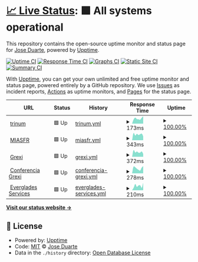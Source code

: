 # [📈 Live Status](https://status.trinum.xyz): <!--live status--> **🟩 All systems operational**

This repository contains the open-source uptime monitor and status page for [Jose Duarte](trinum.xyz), powered by [Upptime](https://github.com/upptime/upptime).

[![Uptime CI](https://github.com/saert3311/upptime/workflows/Uptime%20CI/badge.svg)](https://github.com/saert3311/upptime/actions?query=workflow%3A%22Uptime+CI%22)
[![Response Time CI](https://github.com/saert3311/upptime/workflows/Response%20Time%20CI/badge.svg)](https://github.com/saert3311/upptime/actions?query=workflow%3A%22Response+Time+CI%22)
[![Graphs CI](https://github.com/saert3311/upptime/workflows/Graphs%20CI/badge.svg)](https://github.com/saert3311/upptime/actions?query=workflow%3A%22Graphs+CI%22)
[![Static Site CI](https://github.com/saert3311/upptime/workflows/Static%20Site%20CI/badge.svg)](https://github.com/saert3311/upptime/actions?query=workflow%3A%22Static+Site+CI%22)
[![Summary CI](https://github.com/saert3311/upptime/workflows/Summary%20CI/badge.svg)](https://github.com/saert3311/upptime/actions?query=workflow%3A%22Summary+CI%22)

With [Upptime](https://upptime.js.org), you can get your own unlimited and free uptime monitor and status page, powered entirely by a GitHub repository. We use [Issues](https://github.com/saert3311/upptime/issues) as incident reports, [Actions](https://github.com/saert3311/upptime/actions) as uptime monitors, and [Pages](https://status.trinum.xyz) for the status page.

<!--start: status pages-->
<!-- This summary is generated by Upptime (https://github.com/upptime/upptime) -->
<!-- Do not edit this manually, your changes will be overwritten -->
<!-- prettier-ignore -->
| URL | Status | History | Response Time | Uptime |
| --- | ------ | ------- | ------------- | ------ |
| <img alt="" src="https://icons.duckduckgo.com/ip3/trinum.xyz.ico" height="13"> [trinum](https://trinum.xyz) | 🟩 Up | [trinum.yml](https://github.com/saert3311/upptime/commits/HEAD/history/trinum.yml) | <details><summary><img alt="Response time graph" src="./graphs/trinum/response-time-week.png" height="20"> 173ms</summary><br><a href="https://status.trinum.xyz/history/trinum"><img alt="Response time 171" src="https://img.shields.io/endpoint?url=https%3A%2F%2Fraw.githubusercontent.com%2Fsaert3311%2Fupptime%2FHEAD%2Fapi%2Ftrinum%2Fresponse-time.json"></a><br><a href="https://status.trinum.xyz/history/trinum"><img alt="24-hour response time 250" src="https://img.shields.io/endpoint?url=https%3A%2F%2Fraw.githubusercontent.com%2Fsaert3311%2Fupptime%2FHEAD%2Fapi%2Ftrinum%2Fresponse-time-day.json"></a><br><a href="https://status.trinum.xyz/history/trinum"><img alt="7-day response time 173" src="https://img.shields.io/endpoint?url=https%3A%2F%2Fraw.githubusercontent.com%2Fsaert3311%2Fupptime%2FHEAD%2Fapi%2Ftrinum%2Fresponse-time-week.json"></a><br><a href="https://status.trinum.xyz/history/trinum"><img alt="30-day response time 166" src="https://img.shields.io/endpoint?url=https%3A%2F%2Fraw.githubusercontent.com%2Fsaert3311%2Fupptime%2FHEAD%2Fapi%2Ftrinum%2Fresponse-time-month.json"></a><br><a href="https://status.trinum.xyz/history/trinum"><img alt="1-year response time 173" src="https://img.shields.io/endpoint?url=https%3A%2F%2Fraw.githubusercontent.com%2Fsaert3311%2Fupptime%2FHEAD%2Fapi%2Ftrinum%2Fresponse-time-year.json"></a></details> | <details><summary><a href="https://status.trinum.xyz/history/trinum">100.00%</a></summary><a href="https://status.trinum.xyz/history/trinum"><img alt="All-time uptime 85.78%" src="https://img.shields.io/endpoint?url=https%3A%2F%2Fraw.githubusercontent.com%2Fsaert3311%2Fupptime%2FHEAD%2Fapi%2Ftrinum%2Fuptime.json"></a><br><a href="https://status.trinum.xyz/history/trinum"><img alt="24-hour uptime 100.00%" src="https://img.shields.io/endpoint?url=https%3A%2F%2Fraw.githubusercontent.com%2Fsaert3311%2Fupptime%2FHEAD%2Fapi%2Ftrinum%2Fuptime-day.json"></a><br><a href="https://status.trinum.xyz/history/trinum"><img alt="7-day uptime 100.00%" src="https://img.shields.io/endpoint?url=https%3A%2F%2Fraw.githubusercontent.com%2Fsaert3311%2Fupptime%2FHEAD%2Fapi%2Ftrinum%2Fuptime-week.json"></a><br><a href="https://status.trinum.xyz/history/trinum"><img alt="30-day uptime 99.92%" src="https://img.shields.io/endpoint?url=https%3A%2F%2Fraw.githubusercontent.com%2Fsaert3311%2Fupptime%2FHEAD%2Fapi%2Ftrinum%2Fuptime-month.json"></a><br><a href="https://status.trinum.xyz/history/trinum"><img alt="1-year uptime 99.99%" src="https://img.shields.io/endpoint?url=https%3A%2F%2Fraw.githubusercontent.com%2Fsaert3311%2Fupptime%2FHEAD%2Fapi%2Ftrinum%2Fuptime-year.json"></a></details>
| <img alt="" src="https://icons.duckduckgo.com/ip3/miamiscaffoldrental.com.ico" height="13"> [MIASFR](https://miamiscaffoldrental.com) | 🟩 Up | [miasfr.yml](https://github.com/saert3311/upptime/commits/HEAD/history/miasfr.yml) | <details><summary><img alt="Response time graph" src="./graphs/miasfr/response-time-week.png" height="20"> 343ms</summary><br><a href="https://status.trinum.xyz/history/miasfr"><img alt="Response time 836" src="https://img.shields.io/endpoint?url=https%3A%2F%2Fraw.githubusercontent.com%2Fsaert3311%2Fupptime%2FHEAD%2Fapi%2Fmiasfr%2Fresponse-time.json"></a><br><a href="https://status.trinum.xyz/history/miasfr"><img alt="24-hour response time 232" src="https://img.shields.io/endpoint?url=https%3A%2F%2Fraw.githubusercontent.com%2Fsaert3311%2Fupptime%2FHEAD%2Fapi%2Fmiasfr%2Fresponse-time-day.json"></a><br><a href="https://status.trinum.xyz/history/miasfr"><img alt="7-day response time 343" src="https://img.shields.io/endpoint?url=https%3A%2F%2Fraw.githubusercontent.com%2Fsaert3311%2Fupptime%2FHEAD%2Fapi%2Fmiasfr%2Fresponse-time-week.json"></a><br><a href="https://status.trinum.xyz/history/miasfr"><img alt="30-day response time 5434" src="https://img.shields.io/endpoint?url=https%3A%2F%2Fraw.githubusercontent.com%2Fsaert3311%2Fupptime%2FHEAD%2Fapi%2Fmiasfr%2Fresponse-time-month.json"></a><br><a href="https://status.trinum.xyz/history/miasfr"><img alt="1-year response time 945" src="https://img.shields.io/endpoint?url=https%3A%2F%2Fraw.githubusercontent.com%2Fsaert3311%2Fupptime%2FHEAD%2Fapi%2Fmiasfr%2Fresponse-time-year.json"></a></details> | <details><summary><a href="https://status.trinum.xyz/history/miasfr">100.00%</a></summary><a href="https://status.trinum.xyz/history/miasfr"><img alt="All-time uptime 99.96%" src="https://img.shields.io/endpoint?url=https%3A%2F%2Fraw.githubusercontent.com%2Fsaert3311%2Fupptime%2FHEAD%2Fapi%2Fmiasfr%2Fuptime.json"></a><br><a href="https://status.trinum.xyz/history/miasfr"><img alt="24-hour uptime 100.00%" src="https://img.shields.io/endpoint?url=https%3A%2F%2Fraw.githubusercontent.com%2Fsaert3311%2Fupptime%2FHEAD%2Fapi%2Fmiasfr%2Fuptime-day.json"></a><br><a href="https://status.trinum.xyz/history/miasfr"><img alt="7-day uptime 100.00%" src="https://img.shields.io/endpoint?url=https%3A%2F%2Fraw.githubusercontent.com%2Fsaert3311%2Fupptime%2FHEAD%2Fapi%2Fmiasfr%2Fuptime-week.json"></a><br><a href="https://status.trinum.xyz/history/miasfr"><img alt="30-day uptime 99.95%" src="https://img.shields.io/endpoint?url=https%3A%2F%2Fraw.githubusercontent.com%2Fsaert3311%2Fupptime%2FHEAD%2Fapi%2Fmiasfr%2Fuptime-month.json"></a><br><a href="https://status.trinum.xyz/history/miasfr"><img alt="1-year uptime 99.98%" src="https://img.shields.io/endpoint?url=https%3A%2F%2Fraw.githubusercontent.com%2Fsaert3311%2Fupptime%2FHEAD%2Fapi%2Fmiasfr%2Fuptime-year.json"></a></details>
| <img alt="" src="https://icons.duckduckgo.com/ip3/grexialbornett.com.ico" height="13"> [Grexi](https://grexialbornett.com) | 🟩 Up | [grexi.yml](https://github.com/saert3311/upptime/commits/HEAD/history/grexi.yml) | <details><summary><img alt="Response time graph" src="./graphs/grexi/response-time-week.png" height="20"> 372ms</summary><br><a href="https://status.trinum.xyz/history/grexi"><img alt="Response time 530" src="https://img.shields.io/endpoint?url=https%3A%2F%2Fraw.githubusercontent.com%2Fsaert3311%2Fupptime%2FHEAD%2Fapi%2Fgrexi%2Fresponse-time.json"></a><br><a href="https://status.trinum.xyz/history/grexi"><img alt="24-hour response time 226" src="https://img.shields.io/endpoint?url=https%3A%2F%2Fraw.githubusercontent.com%2Fsaert3311%2Fupptime%2FHEAD%2Fapi%2Fgrexi%2Fresponse-time-day.json"></a><br><a href="https://status.trinum.xyz/history/grexi"><img alt="7-day response time 372" src="https://img.shields.io/endpoint?url=https%3A%2F%2Fraw.githubusercontent.com%2Fsaert3311%2Fupptime%2FHEAD%2Fapi%2Fgrexi%2Fresponse-time-week.json"></a><br><a href="https://status.trinum.xyz/history/grexi"><img alt="30-day response time 418" src="https://img.shields.io/endpoint?url=https%3A%2F%2Fraw.githubusercontent.com%2Fsaert3311%2Fupptime%2FHEAD%2Fapi%2Fgrexi%2Fresponse-time-month.json"></a><br><a href="https://status.trinum.xyz/history/grexi"><img alt="1-year response time 406" src="https://img.shields.io/endpoint?url=https%3A%2F%2Fraw.githubusercontent.com%2Fsaert3311%2Fupptime%2FHEAD%2Fapi%2Fgrexi%2Fresponse-time-year.json"></a></details> | <details><summary><a href="https://status.trinum.xyz/history/grexi">100.00%</a></summary><a href="https://status.trinum.xyz/history/grexi"><img alt="All-time uptime 98.34%" src="https://img.shields.io/endpoint?url=https%3A%2F%2Fraw.githubusercontent.com%2Fsaert3311%2Fupptime%2FHEAD%2Fapi%2Fgrexi%2Fuptime.json"></a><br><a href="https://status.trinum.xyz/history/grexi"><img alt="24-hour uptime 100.00%" src="https://img.shields.io/endpoint?url=https%3A%2F%2Fraw.githubusercontent.com%2Fsaert3311%2Fupptime%2FHEAD%2Fapi%2Fgrexi%2Fuptime-day.json"></a><br><a href="https://status.trinum.xyz/history/grexi"><img alt="7-day uptime 100.00%" src="https://img.shields.io/endpoint?url=https%3A%2F%2Fraw.githubusercontent.com%2Fsaert3311%2Fupptime%2FHEAD%2Fapi%2Fgrexi%2Fuptime-week.json"></a><br><a href="https://status.trinum.xyz/history/grexi"><img alt="30-day uptime 100.00%" src="https://img.shields.io/endpoint?url=https%3A%2F%2Fraw.githubusercontent.com%2Fsaert3311%2Fupptime%2FHEAD%2Fapi%2Fgrexi%2Fuptime-month.json"></a><br><a href="https://status.trinum.xyz/history/grexi"><img alt="1-year uptime 99.98%" src="https://img.shields.io/endpoint?url=https%3A%2F%2Fraw.githubusercontent.com%2Fsaert3311%2Fupptime%2FHEAD%2Fapi%2Fgrexi%2Fuptime-year.json"></a></details>
| <img alt="" src="https://icons.duckduckgo.com/ip3/conferencia.grexialbornett.com.ico" height="13"> [Conferencia Grexi](https://conferencia.grexialbornett.com) | 🟩 Up | [conferencia-grexi.yml](https://github.com/saert3311/upptime/commits/HEAD/history/conferencia-grexi.yml) | <details><summary><img alt="Response time graph" src="./graphs/conferencia-grexi/response-time-week.png" height="20"> 278ms</summary><br><a href="https://status.trinum.xyz/history/conferencia-grexi"><img alt="Response time 307" src="https://img.shields.io/endpoint?url=https%3A%2F%2Fraw.githubusercontent.com%2Fsaert3311%2Fupptime%2FHEAD%2Fapi%2Fconferencia-grexi%2Fresponse-time.json"></a><br><a href="https://status.trinum.xyz/history/conferencia-grexi"><img alt="24-hour response time 393" src="https://img.shields.io/endpoint?url=https%3A%2F%2Fraw.githubusercontent.com%2Fsaert3311%2Fupptime%2FHEAD%2Fapi%2Fconferencia-grexi%2Fresponse-time-day.json"></a><br><a href="https://status.trinum.xyz/history/conferencia-grexi"><img alt="7-day response time 278" src="https://img.shields.io/endpoint?url=https%3A%2F%2Fraw.githubusercontent.com%2Fsaert3311%2Fupptime%2FHEAD%2Fapi%2Fconferencia-grexi%2Fresponse-time-week.json"></a><br><a href="https://status.trinum.xyz/history/conferencia-grexi"><img alt="30-day response time 272" src="https://img.shields.io/endpoint?url=https%3A%2F%2Fraw.githubusercontent.com%2Fsaert3311%2Fupptime%2FHEAD%2Fapi%2Fconferencia-grexi%2Fresponse-time-month.json"></a><br><a href="https://status.trinum.xyz/history/conferencia-grexi"><img alt="1-year response time 307" src="https://img.shields.io/endpoint?url=https%3A%2F%2Fraw.githubusercontent.com%2Fsaert3311%2Fupptime%2FHEAD%2Fapi%2Fconferencia-grexi%2Fresponse-time-year.json"></a></details> | <details><summary><a href="https://status.trinum.xyz/history/conferencia-grexi">100.00%</a></summary><a href="https://status.trinum.xyz/history/conferencia-grexi"><img alt="All-time uptime 99.87%" src="https://img.shields.io/endpoint?url=https%3A%2F%2Fraw.githubusercontent.com%2Fsaert3311%2Fupptime%2FHEAD%2Fapi%2Fconferencia-grexi%2Fuptime.json"></a><br><a href="https://status.trinum.xyz/history/conferencia-grexi"><img alt="24-hour uptime 100.00%" src="https://img.shields.io/endpoint?url=https%3A%2F%2Fraw.githubusercontent.com%2Fsaert3311%2Fupptime%2FHEAD%2Fapi%2Fconferencia-grexi%2Fuptime-day.json"></a><br><a href="https://status.trinum.xyz/history/conferencia-grexi"><img alt="7-day uptime 100.00%" src="https://img.shields.io/endpoint?url=https%3A%2F%2Fraw.githubusercontent.com%2Fsaert3311%2Fupptime%2FHEAD%2Fapi%2Fconferencia-grexi%2Fuptime-week.json"></a><br><a href="https://status.trinum.xyz/history/conferencia-grexi"><img alt="30-day uptime 100.00%" src="https://img.shields.io/endpoint?url=https%3A%2F%2Fraw.githubusercontent.com%2Fsaert3311%2Fupptime%2FHEAD%2Fapi%2Fconferencia-grexi%2Fuptime-month.json"></a><br><a href="https://status.trinum.xyz/history/conferencia-grexi"><img alt="1-year uptime 99.87%" src="https://img.shields.io/endpoint?url=https%3A%2F%2Fraw.githubusercontent.com%2Fsaert3311%2Fupptime%2FHEAD%2Fapi%2Fconferencia-grexi%2Fuptime-year.json"></a></details>
| <img alt="" src="https://icons.duckduckgo.com/ip3/everglades.services.ico" height="13"> [Everglades Services](https://everglades.services) | 🟩 Up | [everglades-services.yml](https://github.com/saert3311/upptime/commits/HEAD/history/everglades-services.yml) | <details><summary><img alt="Response time graph" src="./graphs/everglades-services/response-time-week.png" height="20"> 210ms</summary><br><a href="https://status.trinum.xyz/history/everglades-services"><img alt="Response time 309" src="https://img.shields.io/endpoint?url=https%3A%2F%2Fraw.githubusercontent.com%2Fsaert3311%2Fupptime%2FHEAD%2Fapi%2Feverglades-services%2Fresponse-time.json"></a><br><a href="https://status.trinum.xyz/history/everglades-services"><img alt="24-hour response time 342" src="https://img.shields.io/endpoint?url=https%3A%2F%2Fraw.githubusercontent.com%2Fsaert3311%2Fupptime%2FHEAD%2Fapi%2Feverglades-services%2Fresponse-time-day.json"></a><br><a href="https://status.trinum.xyz/history/everglades-services"><img alt="7-day response time 210" src="https://img.shields.io/endpoint?url=https%3A%2F%2Fraw.githubusercontent.com%2Fsaert3311%2Fupptime%2FHEAD%2Fapi%2Feverglades-services%2Fresponse-time-week.json"></a><br><a href="https://status.trinum.xyz/history/everglades-services"><img alt="30-day response time 297" src="https://img.shields.io/endpoint?url=https%3A%2F%2Fraw.githubusercontent.com%2Fsaert3311%2Fupptime%2FHEAD%2Fapi%2Feverglades-services%2Fresponse-time-month.json"></a><br><a href="https://status.trinum.xyz/history/everglades-services"><img alt="1-year response time 309" src="https://img.shields.io/endpoint?url=https%3A%2F%2Fraw.githubusercontent.com%2Fsaert3311%2Fupptime%2FHEAD%2Fapi%2Feverglades-services%2Fresponse-time-year.json"></a></details> | <details><summary><a href="https://status.trinum.xyz/history/everglades-services">100.00%</a></summary><a href="https://status.trinum.xyz/history/everglades-services"><img alt="All-time uptime 100.00%" src="https://img.shields.io/endpoint?url=https%3A%2F%2Fraw.githubusercontent.com%2Fsaert3311%2Fupptime%2FHEAD%2Fapi%2Feverglades-services%2Fuptime.json"></a><br><a href="https://status.trinum.xyz/history/everglades-services"><img alt="24-hour uptime 100.00%" src="https://img.shields.io/endpoint?url=https%3A%2F%2Fraw.githubusercontent.com%2Fsaert3311%2Fupptime%2FHEAD%2Fapi%2Feverglades-services%2Fuptime-day.json"></a><br><a href="https://status.trinum.xyz/history/everglades-services"><img alt="7-day uptime 100.00%" src="https://img.shields.io/endpoint?url=https%3A%2F%2Fraw.githubusercontent.com%2Fsaert3311%2Fupptime%2FHEAD%2Fapi%2Feverglades-services%2Fuptime-week.json"></a><br><a href="https://status.trinum.xyz/history/everglades-services"><img alt="30-day uptime 100.00%" src="https://img.shields.io/endpoint?url=https%3A%2F%2Fraw.githubusercontent.com%2Fsaert3311%2Fupptime%2FHEAD%2Fapi%2Feverglades-services%2Fuptime-month.json"></a><br><a href="https://status.trinum.xyz/history/everglades-services"><img alt="1-year uptime 100.00%" src="https://img.shields.io/endpoint?url=https%3A%2F%2Fraw.githubusercontent.com%2Fsaert3311%2Fupptime%2FHEAD%2Fapi%2Feverglades-services%2Fuptime-year.json"></a></details>

<!--end: status pages-->

[**Visit our status website →**](https://status.trinum.xyz)

## 📄 License

- Powered by: [Upptime](https://github.com/upptime/upptime)
- Code: [MIT](./LICENSE) © [Jose Duarte](trinum.xyz)
- Data in the `./history` directory: [Open Database License](https://opendatacommons.org/licenses/odbl/1-0/)
